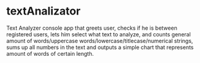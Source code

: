 # textAnalizator

Text Analyzer console app that greets user, checks if he is between registered users, lets him select what text to analyze,
and counts general amount of words/uppercase words/lowercase/titlecase/numerical strings,
sums up all numbers in the text and outputs a simple chart that represents amount of words of certain length.
